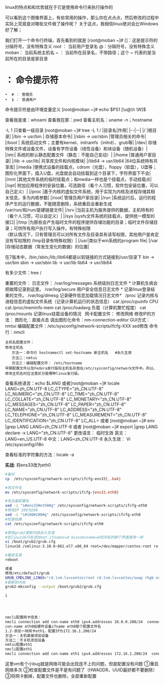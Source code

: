 
linux的特点和和优势就在于它是使用命令行来执行操作的


可以看到这个图像界面上，有些常用的操作，那么你在点点点，然后修改的过程中实际上究竟是对哪些文件做了操作呢？
关于这点，我相信linux绝对会比Windows好了解；

我们打开一个命令行终端，首先看到的就是
[root@moban ~]# 
[]：这是提示符的分隔符号，没有特殊含义
root ： 当前用户登录名
@：分隔符号，没有特殊含义 
moban： 当前系统主机名
~ ： 当前所在目录名，不带路径；这个 ~ 代表的是当前所在的目录是家目录
# ： 命令提示符
	•  # ： 管理员
	•  $ ： 普通用户 

命令提示符是由环境变量定义
[root@moban ~]# echo $PS1
[\u@\h \W]\$


查看我是谁：whoami
查看我在那：pwd
查看主机名：uname -n；hostname


-L 1 只查看一级目录
[root@moban ~]# tree -L 1 /
|目录名|作用|
|--|--|
|/	|根目录|
|/bin -> usr/bin        |        	存储基本命令|
|/sbin -> usr/sbin	|管理员相关的命令|
|/boot    |    	系统启动文件；主要有kernel、initramfs（initrd）、grub等|
|/dev|	存储特殊文件或设备文件，设备有字符设备（线性设备）和块设备（随机设备）|
|/etc|	系统的默认静态配置文件（静态：不能自己变动）|
|/home	|普通用户家目录|
|/lib -> usr/lib|	共享库文件和内核模块|
|/lib64 -> usr/lib64	|64位系统特有共享库|
|/media	|便携式设备的挂载点，cdrom（光盘），floppy（软盘），U盘等；图形化界面下，插入U盘，光盘就会自动挂载到这个目录下，字符界面下不会|
|/mnt	|其他文件系统的临时挂载点；和media一样也是个挂载点，手动挂载点|
|/opt|	附加应用程序的安装位置，可选路径（看个人习惯，软件包安装位置，可以自己定义）|
|/proc	|基于内核的虚拟文件系统，用于实现为内核及进程存储其相关信息，多为内核参数|
|/root|	管理员用户家目录|
|/run	|系统运行后，运行的程序产生的运行数据，不能随意删除，系统重启会重新生成</br>/var/run/和/run/是硬链接文件|	
|/srv	|当前主机为服务提供的数据，主机特有的（看个人习惯，可以自定义）|
|/sys	|sysfs文件系统的挂载点，提供统一模型的接口|
|/tmp	|为那些会产生临时文件的程序提供存储功能的目录；临时文件存储目录；可供所有用户执行写入操作，有特殊权限</br>（默认情况下，只有管理员可以对所有文件及目录具有读写权限，其他用户是肯定没有写权限的  /tmp目录有特殊权限）|
|/usr|类似于win系统的program file|
|/var	|存储动态数据（常发生变化的数据）的位置|


在7版本中，/bin;/sbin;/lib;/lib64都是以软链接的方式链接到/usr/目录下
 bin -> usr/bin
 sbin -> usr/sbin
 lib -> usr/lib
 lib64 -> usr/lib64


有多少文件：tree /

重要的文件：
	日志文件：
		/var/log/messages 系统级别日志文件 * 计算机生病会把故障记录到这里。
		/var/log/secure 用户安全信息日志文件 * 记录linux登录结果的文件。
		/var/log/dmesg 记录硬件信息加载情况日志文件*
	 
	/proc 记录内核与进程信息的虚拟文件系统（记录计算机运行的状态信息） 
		cat /proc/cpuinfo         CPU 
		cat /proc/meminfo     mem
		cat /proc/loadavg      负载（计算机繁忙程度）
		cat /proc/mounts      记录linux挂载设备的情况
 
网卡配置文件：
    修改网络
    修改IP的方法：
	图形化：直接点击
	调出图形化命令：nm-connection-editor
	GUI方式：nmtui
	编辑配置文件：/etc/sysconfig/network-scripts/ifcfg-XXX
	sed修改
	命令行：nmcli

    主机名配置文件：
	修改主机名
	   方法一：命令行 hostnamectl set-hostname 新主机名   #永久生效
	   方法二：nmtui
	   方法三：编辑配置文件： /etc/hostname 
	早期配置文件以及Fedora发行版将主机名存放在/etc/sysconfig/network文件中。所以，修改主机名时应注意区分是哪种linux发行版。
	
查看系统语言：echo $LANG
或者[root@moban ~]# locale
LANG=zh_CN.UTF-8
LC_CTYPE="zh_CN.UTF-8"
LC_NUMERIC="zh_CN.UTF-8"
LC_TIME="zh_CN.UTF-8"
LC_COLLATE="zh_CN.UTF-8"
LC_MONETARY="zh_CN.UTF-8"
LC_MESSAGES="zh_CN.UTF-8"
LC_PAPER="zh_CN.UTF-8"
LC_NAME="zh_CN.UTF-8"
LC_ADDRESS="zh_CN.UTF-8"
LC_TELEPHONE="zh_CN.UTF-8"
LC_MEASUREMENT="zh_CN.UTF-8"
LC_IDENTIFICATION="zh_CN.UTF-8"
LC_ALL=
或者
[root@moban ~]# env |grep LANG
LANG=zh_CN.UTF-8
或者
[root@moban ~]# export |grep LANG
declare -x LANG="zh_CN.UTF-8"
更改语言：
临时生效
英文：LANG=en_US.UTF-8
中文：LANG=zh_CN.UTF-8
永久生效：
Vi  /etc/sysconfig/i18n
 
查看标准的字符集的方法：locale -a


**实战:**
将ens33改为eth0
```bash
#备份
cp  /etc/sysconfig/network-scripts/ifcfg-ens33{,.bak}

#改文件名
mv /etc/sysconfig/network-scripts/ifcfg-{ens33,eth0} 

#改设备配置名
sed -i "s#ens33#eth0#g" /etc/sysconfig/network-scripts/ifcfg-eth0 
#修改IP 100为200
sed -i "s#100#200#g" /etc/sysconfig/network-scripts/ifcfg-eth0
#检查结果
cat /etc/sysconfig/network-scripts/ifcfg-eth0

#修改grub2更新内核永久生效
#在linux16行处添加net.ifnames=0 biosdevname=0和开机的那个界面更改一样
vi /boot/grub2/grub.cfg 
linux16 /vmlinuz-3.10.0-862.el7.x86_64 root=/dev/mapper/centos-root ro rd.lvm.lv=centos/root rd.lvm.lv=centos/swap rhgb net.ifnames=0 biosdevname=0 quiet LANG=zh_CN.UTF-8

#重启生效
reboot

或者
修改/etc/default/grub
GRUB_CMDLINE_LINUX="rd.lvm.lv=centos/root rd.lvm.lv=centos/swap rhgb net.ifnames=0 biosdevname=0 quiet"
#更新到内核
grub2-mkconfig --output /boot/grub2/grub.cfg

i




nmcli配置网卡信息：
nmcli connection add con-name eth0 ipv4.addresses 10.0.0.200/24  connection.autoconnect yes type ethernet gw4 10.0.0.254 ipv4.dns 223.5.5.5 ipv4.method manual ifname eth0
con-name eth0给硬件设备ifname eth0取个配置文件名
1.2-添加一块网卡eth1，配置IP为172.16.1.200/24
方法一：关机直接添加设备
方法二：不关机添加设备
nmtui配置eth1
nmcli配置eth1
nmcli connection add con-name eth1 ipv4.addresses 172.16.1.200/24  connection.autoconnect yes type ethernet ipv4.method manual ifname eth1
```

这里vm有个小bug就是网络可能会出现连不上的问题，但是配置没有问题
①重启网络多次
②检查配置文件是不是有问题了（HWADDR，UUID最好都不要删除）
③将网卡删掉，配置文件也删除，全部重新配置